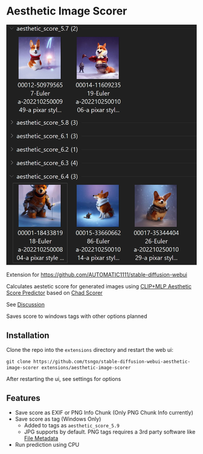 # Aesthetic Image Scorer

![](tag_group_by.png)

Extension for https://github.com/AUTOMATIC1111/stable-diffusion-webui

Calculates aestetic score for generated images using [CLIP+MLP Aesthetic Score Predictor](https://github.com/christophschuhmann/improved-aesthetic-predictor) based on [Chad Scorer](https://github.com/grexzen/SD-Chad/blob/main/chad_scorer.py)

See [Discussion](https://github.com/AUTOMATIC1111/stable-diffusion-webui/discussions/1831)

Saves score to windows tags with other options planned

## Installation
Clone the repo into the `extensions` directory and restart the web ui:

```commandline
git clone https://github.com/tsngo/stable-diffusion-webui-aesthetic-image-scorer extensions/aesthetic-image-scorer
```

After restarting the ui, see settings for options

## Features
- Save score as EXIF or PNG Info Chunk (Only PNG Chunk Info currently)
- Save score as tag (Windows Only)
    - Added to tags as `aesthetic_score_5.9`
    - JPG supports by default. PNG tags requires a 3rd party software like [File Metadata](https://github.com/Dijji/FileMeta/releases)
- Run prediction using CPU

